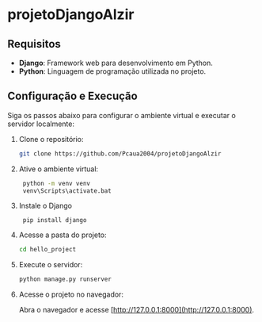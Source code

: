 # projetoDjangoAlzir
## Requisitos

- **Django**: Framework web para desenvolvimento em Python.
- **Python**: Linguagem de programação utilizada no projeto.

## Configuração e Execução

Siga os passos abaixo para configurar o ambiente virtual e executar o servidor localmente:

1. Clone o repositório:

   ```bash
   git clone https://github.com/Pcaua2004/projetoDjangoAlzir
   ```

2. Ative o ambiente virtual:
   ```bash
    python -m venv venv
    venv\Scripts\activate.bat
   ```

3. Instale o Django
   ```
    pip install django
   ```

4. Acesse a pasta do projeto:

   ```bash
   cd hello_project
   ```

5. Execute o servidor:
   ```bash
   python manage.py runserver
   ```

6. Acesse o projeto no navegador:

   Abra o navegador e acesse [http://127.0.0.1:8000](http://127.0.0.1:8000).

